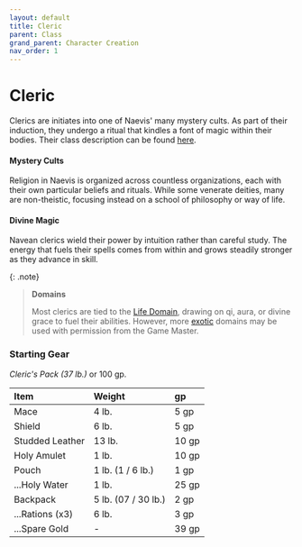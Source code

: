 ```yaml
---
layout: default
title: Cleric
parent: Class
grand_parent: Character Creation
nav_order: 1
---
```


# Cleric

Clerics are initiates into one of Naevis' many mystery cults. As part of their induction, they undergo a ritual that kindles a font of magic within their bodies. Their class description can be found [here](../../../data/classes/cleric).

#### Mystery Cults

Religion in Naevis is organized across countless organizations, each with their own particular beliefs and rituals. While some venerate deities, many are non-theistic, focusing instead on a school of philosophy or way of life.

#### Divine Magic

Navean clerics wield their power by intuition rather than careful study. The energy that fuels their spells comes from within and grows steadily stronger as they advance in skill.

{: .note}
> **Domains**
>
> Most clerics are tied to the [Life Domain](../../../data/archetypes/cleric_life), drawing on qi, aura, or divine grace to fuel their abilities. However, more [exotic](../../more/archetypes/index) domains may be used with permission from the Game Master.


### Starting Gear

_Cleric's Pack (37 lb.)_ or 100 gp.

| Item                                                        | Weight              | gp    |
| :---------------------------------------------------------- | :------------------ | :---- |
| Mace                                                        | 4 lb.               | 5 gp  |
| Shield                                                      | 6 lb.               | 5 gp  |
| Studded Leather                                             | 13 lb.              | 10 gp |
| Holy Amulet                                                 | 1 lb.               | 10 gp |
| Pouch                                                       | 1 lb. (1 / 6 lb.)   | 1 gp  |
| ...Holy Water                                               | 1 lb.               | 25 gp |
| Backpack                                                    | 5 lb. (07 / 30 lb.) | 2 gp  |
| ...Rations (x3)                                             | 6 lb.               | 3 gp  |
| ...Spare Gold                                               | -                   | 39 gp |


